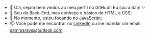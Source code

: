 - 👋 Olá, sejam bem vindos ao meu perfil no GitHub!! Eu sou a Sam ✨
- 👀 Sou do Back-End, mas conheço o básico de HTML e CSS;
- 🌱 No momento, estou focando no JavaScript;
- 📫 Você pode me encontrar no [LinkedIn](https://www.linkedin.com/in/sammaravalente/) ou me mandar um email: sammaravs@outlook.com

<!---
sammaravalente/sammaravalente is a ✨ special ✨ repository because its `README.md` (this file) appears on your GitHub profile.
You can click the Preview link to take a look at your changes.
--->
